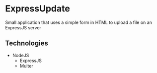 # ExpressUpdate
Small application that uses a simple form in HTML to upload a file on an ExpressJS server

## Technologies
* NodeJS
  * ExpressJS
  * Multer

